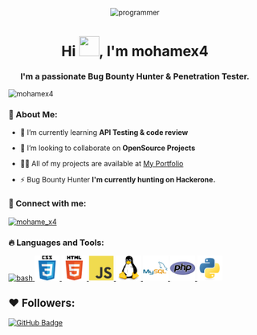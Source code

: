 <p align="center"><img src="https://user-images.githubusercontent.com/63050133/156676671-d5b2e362-97d4-4404-9447-dd71ddfea82f.gif" alt="programmer"  width="300" height="330" ></p>
<h1 align="center">Hi <img src="https://raw.githubusercontent.com/MartinHeinz/MartinHeinz/master/wave.gif" width="40" height="40">, I'm mohamex4</h1>
<h3 align="center">I'm a passionate Bug Bounty Hunter & Penetration Tester.</h3>

<p align="left"> <img src="https://komarev.com/ghpvc/?username=mohamex4&label=Profile%20views&color=0e75b6&style=flat" alt="mohamex4" /> 
<h3 align="left">🌚 About Me:</h3>
</p>

- 🔭 I’m currently learning **API Testing & code review**

- 👯 I’m looking to collaborate on **OpenSource Projects**

- 👨‍💻 All of my projects are available at [My Portfolio](https://github.com/Mohamex4)

- ⚡ Bug Bounty Hunter **I'm currently hunting on Hackerone.**

<h3 align="left">💌 Connect with me:</h3>
<p align="left">
<a href="https://instagram.com/mohame_x4" target="blank"><img align="center" src="https://raw.githubusercontent.com/rahuldkjain/github-profile-readme-generator/master/src/images/icons/Social/instagram.svg" alt="mohame_x4" height="30" width="40" /></a>
</p>

<h3 align="left">🔥 Languages and Tools:</h3>
<p align="left"> <a href="https://www.gnu.org/software/bash/" target="_blank" rel="noreferrer"> <img src="https://www.vectorlogo.zone/logos/gnu_bash/gnu_bash-icon.svg" alt="bash" width="50" height="50"/> </a> <a href="https://www.w3schools.com/css/" target="_blank" rel="noreferrer"> <img src="https://raw.githubusercontent.com/devicons/devicon/master/icons/css3/css3-original-wordmark.svg" alt="css3" width="50" height="50"/> </a> <a href="https://www.w3.org/html/" target="_blank" rel="noreferrer"> <img src="https://raw.githubusercontent.com/devicons/devicon/master/icons/html5/html5-original-wordmark.svg" alt="html5" width="50" height="50"/> </a> <a href="https://developer.mozilla.org/en-US/docs/Web/JavaScript" target="_blank" rel="noreferrer"> <img src="https://raw.githubusercontent.com/devicons/devicon/master/icons/javascript/javascript-original.svg" alt="javascript" width="50" height="50"/> </a> <a href="https://www.linux.org/" target="_blank" rel="noreferrer"> <img src="https://raw.githubusercontent.com/devicons/devicon/master/icons/linux/linux-original.svg" alt="linux" width="50" height="50"/> </a> <a href="https://www.mysql.com/" target="_blank" rel="noreferrer"> <img src="https://raw.githubusercontent.com/devicons/devicon/master/icons/mysql/mysql-original-wordmark.svg" alt="mysql" width="50" height="50"/> </a> <a href="https://www.php.net" target="_blank" rel="noreferrer"> <img src="https://raw.githubusercontent.com/devicons/devicon/master/icons/php/php-original.svg" alt="php" width="50" height="50"/> </a> <a href="https://www.python.org" target="_blank" rel="noreferrer"> <img src="https://raw.githubusercontent.com/devicons/devicon/master/icons/python/python-original.svg" alt="python" width="50" height="50"/> </a> </p>

## ❤  Followers: 

</a>
<a href="https://github.com/Mohamex4?tab=followers"><img src="https://img.shields.io/github/followers/Mohamex4?label=Followers&style=social" alt="GitHub Badge"></a>
